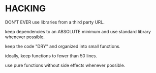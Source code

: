 # HACKING

DON'T EVER use libraries from a third party URL.

keep dependencies to an ABSOLUTE minimum and use standard library whenever possible.

keep the code "DRY" and organized into small functions.

ideally, keep functions to fewer than 50 lines.

use pure functions without side effects whenever possible.
